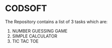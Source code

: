 # CODSOFT
The Repository contains a list of 3 tasks which are:
1. NUMBER GUESSING GAME
2. SIMPLE CALCULATOR
3. TIC TAC TOE
